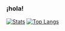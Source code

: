 ### ¡hola!

[![Stats](https://github-readme-stats.vercel.app/api?username=Javahase&show_icons=true&count_private=true&include_all_commits=true&theme=tokyonight&hide_border=true&bg_color=0d111700)](https://github.com/Javahase/)
[![Top Langs](https://github-readme-stats.vercel.app/api/top-langs/?username=Javahase&theme=tokyonight&hide_border=true&bg_color=0d111700&layout=compact)](https://github.com/Javahase/)

